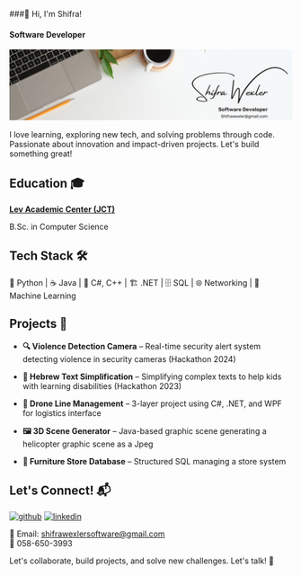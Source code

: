 ###👋 Hi, I'm Shifra!
#### Software Developer
![Software Developer](https://github.com/shifrawexler/shifrawexler/blob/main/linked%20in%20banner.jpg)

I love learning, exploring new tech, and solving problems through code. Passionate about innovation and impact-driven projects. Let's build something great!



## Education 🎓

[**Lev Academic Center (JCT)**](https://www.jct.ac.il/en)

B.Sc. in Computer Science

## Tech Stack 🛠️

🐍 Python | ☕ Java | 🔣 C#, C++ | 🏗️ .NET | 🗄️ SQL | 🌐 Networking | 🤖 Machine Learning

## Projects 🚀

- **🔍 Violence Detection Camera** – Real-time security alert system detecting violence in security cameras (Hackathon 2024)

- **📖 Hebrew Text Simplification** – Simplifying complex texts to help kids with learning disabilities (Hackathon 2023)

- **🚁 Drone Line Management** – 3-layer project using C#, .NET, and WPF for logistics interface

- **🖼️ 3D Scene Generator** – Java-based graphic scene generating a helicopter graphic scene as a Jpeg

- **🏢 Furniture Store Database** – Structured SQL managing a store system

## Let's Connect! 📬

[<img src='https://cdn.jsdelivr.net/npm/simple-icons@3.0.1/icons/github.svg' alt='github' height='40'>](https://github.com/shifrawexler)  [<img src='https://cdn.jsdelivr.net/npm/simple-icons@3.0.1/icons/linkedin.svg' alt='linkedin' height='40'>](https://www.linkedin.com/in/shifra-wexler/)  

📧 Email: [shifrawexlersoftware@gmail.com](mailto:shifrawexler@gmail.com)  
📱 058-650-3993  

Let's collaborate, build projects, and solve new challenges. Let's talk! 🚀
